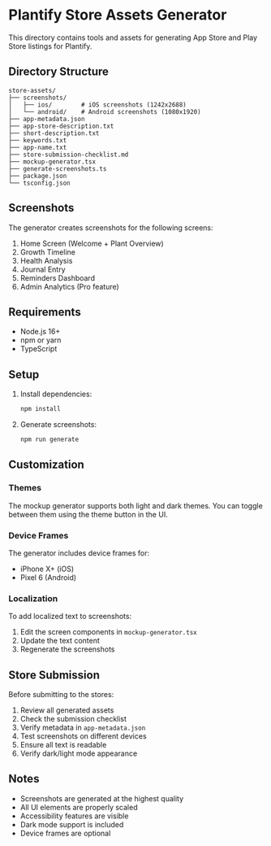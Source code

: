 # Plantify Store Assets Generator

This directory contains tools and assets for generating App Store and Play Store listings for Plantify.

## Directory Structure

```
store-assets/
├── screenshots/
│   ├── ios/        # iOS screenshots (1242x2688)
│   └── android/    # Android screenshots (1080x1920)
├── app-metadata.json
├── app-store-description.txt
├── short-description.txt
├── keywords.txt
├── app-name.txt
├── store-submission-checklist.md
├── mockup-generator.tsx
├── generate-screenshots.ts
├── package.json
└── tsconfig.json
```

## Screenshots

The generator creates screenshots for the following screens:

1. Home Screen (Welcome + Plant Overview)
2. Growth Timeline
3. Health Analysis
4. Journal Entry
5. Reminders Dashboard
6. Admin Analytics (Pro feature)

## Requirements

- Node.js 16+
- npm or yarn
- TypeScript

## Setup

1. Install dependencies:
   ```bash
   npm install
   ```

2. Generate screenshots:
   ```bash
   npm run generate
   ```

## Customization

### Themes

The mockup generator supports both light and dark themes. You can toggle between them using the theme button in the UI.

### Device Frames

The generator includes device frames for:
- iPhone X+ (iOS)
- Pixel 6 (Android)

### Localization

To add localized text to screenshots:
1. Edit the screen components in `mockup-generator.tsx`
2. Update the text content
3. Regenerate the screenshots

## Store Submission

Before submitting to the stores:

1. Review all generated assets
2. Check the submission checklist
3. Verify metadata in `app-metadata.json`
4. Test screenshots on different devices
5. Ensure all text is readable
6. Verify dark/light mode appearance

## Notes

- Screenshots are generated at the highest quality
- All UI elements are properly scaled
- Accessibility features are visible
- Dark mode support is included
- Device frames are optional 